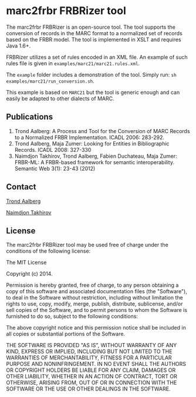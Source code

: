 marc2frbr FRBRizer tool
=========
The marc2frbr FRBRizer is an open-source tool. The tool supports the conversion of records in the MARC format to a normalized set of records based on the FRBR model. The tool is implemented in XSLT and requires Java 1.6+.

FRBRizer utilizes a set of rules encoded in an XML file. An example of such rules file is given in `examples/marc21/marc21.rules.xml`. 

The `example` folder includes a demonstration of the tool. Simply run:
 `sh examples/marc21/run_conversion.sh`. 

 This example is based on `MARC21` but the tool is generic enough and can easily be adapted to other dialects of MARC.


Publications
----
1. Trond Aalberg: A Process and Tool for the Conversion of MARC Records to a Normalized FRBR Implementation. ICADL 2006: 283-292.
2. Trond Aalberg, Maja Zumer: Looking for Entities in Bibliographic Records. ICADL 2008: 327-330
3. Naimdjon Takhirov, Trond Aalberg, Fabien Duchateau, Maja Zumer: FRBR-ML: A FRBR-based framework for semantic interoperability. Semantic Web 3(1): 23-43 (2012)


Contact
----
<a href="http://www.idi.ntnu.no/people/trondaal">Trond Aalberg</a> 

<a href="http://folk.ntnu.no/takhirov">Naimdjon Takhirov</a>




License
----
The marc2frbr FRBRizer tool may be used free of charge under the conditions of the following license:

The MIT License

Copyright (c) 2014.

Permission is hereby granted, free of charge, to any person obtaining a copy of this software and associated documentation files (the "Software"), to deal in the Software without restriction, including without limitation the rights to use, copy, modify, merge, publish, distribute, sublicense, and/or sell copies of the Software, and to permit persons to whom the Software is furnished to do so, subject to the following conditions:

The above copyright notice and this permission notice shall be included in all copies or substantial portions of the Software.

THE SOFTWARE IS PROVIDED "AS IS", WITHOUT WARRANTY OF ANY KIND, EXPRESS OR IMPLIED, INCLUDING BUT NOT LIMITED TO THE WARRANTIES OF MERCHANTABILITY, FITNESS FOR A PARTICULAR PURPOSE AND NONINFRINGEMENT. IN NO EVENT SHALL THE AUTHORS OR COPYRIGHT HOLDERS BE LIABLE FOR ANY CLAIM, DAMAGES OR OTHER LIABILITY, WHETHER IN AN ACTION OF CONTRACT, TORT OR OTHERWISE, ARISING FROM, OUT OF OR IN CONNECTION WITH THE SOFTWARE OR THE USE OR OTHER DEALINGS IN THE SOFTWARE.
